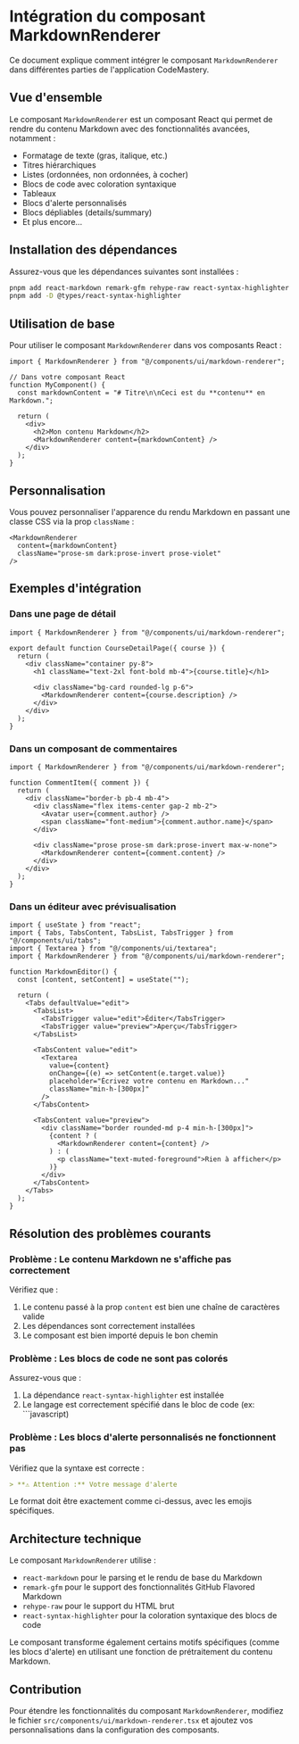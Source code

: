# Intégration du composant MarkdownRenderer

Ce document explique comment intégrer le composant `MarkdownRenderer` dans différentes parties de l'application CodeMastery.

## Vue d'ensemble

Le composant `MarkdownRenderer` est un composant React qui permet de rendre du contenu Markdown avec des fonctionnalités avancées, notamment :

- Formatage de texte (gras, italique, etc.)
- Titres hiérarchiques
- Listes (ordonnées, non ordonnées, à cocher)
- Blocs de code avec coloration syntaxique
- Tableaux
- Blocs d'alerte personnalisés
- Blocs dépliables (details/summary)
- Et plus encore...

## Installation des dépendances

Assurez-vous que les dépendances suivantes sont installées :

```bash
pnpm add react-markdown remark-gfm rehype-raw react-syntax-highlighter
pnpm add -D @types/react-syntax-highlighter
```

## Utilisation de base

Pour utiliser le composant `MarkdownRenderer` dans vos composants React :

```tsx
import { MarkdownRenderer } from "@/components/ui/markdown-renderer";

// Dans votre composant React
function MyComponent() {
  const markdownContent = "# Titre\n\nCeci est du **contenu** en Markdown.";

  return (
    <div>
      <h2>Mon contenu Markdown</h2>
      <MarkdownRenderer content={markdownContent} />
    </div>
  );
}
```

## Personnalisation

Vous pouvez personnaliser l'apparence du rendu Markdown en passant une classe CSS via la prop `className` :

```tsx
<MarkdownRenderer
  content={markdownContent}
  className="prose-sm dark:prose-invert prose-violet"
/>
```

## Exemples d'intégration

### Dans une page de détail

```tsx
import { MarkdownRenderer } from "@/components/ui/markdown-renderer";

export default function CourseDetailPage({ course }) {
  return (
    <div className="container py-8">
      <h1 className="text-2xl font-bold mb-4">{course.title}</h1>

      <div className="bg-card rounded-lg p-6">
        <MarkdownRenderer content={course.description} />
      </div>
    </div>
  );
}
```

### Dans un composant de commentaires

```tsx
import { MarkdownRenderer } from "@/components/ui/markdown-renderer";

function CommentItem({ comment }) {
  return (
    <div className="border-b pb-4 mb-4">
      <div className="flex items-center gap-2 mb-2">
        <Avatar user={comment.author} />
        <span className="font-medium">{comment.author.name}</span>
      </div>

      <div className="prose prose-sm dark:prose-invert max-w-none">
        <MarkdownRenderer content={comment.content} />
      </div>
    </div>
  );
}
```

### Dans un éditeur avec prévisualisation

```tsx
import { useState } from "react";
import { Tabs, TabsContent, TabsList, TabsTrigger } from "@/components/ui/tabs";
import { Textarea } from "@/components/ui/textarea";
import { MarkdownRenderer } from "@/components/ui/markdown-renderer";

function MarkdownEditor() {
  const [content, setContent] = useState("");

  return (
    <Tabs defaultValue="edit">
      <TabsList>
        <TabsTrigger value="edit">Éditer</TabsTrigger>
        <TabsTrigger value="preview">Aperçu</TabsTrigger>
      </TabsList>

      <TabsContent value="edit">
        <Textarea
          value={content}
          onChange={(e) => setContent(e.target.value)}
          placeholder="Écrivez votre contenu en Markdown..."
          className="min-h-[300px]"
        />
      </TabsContent>

      <TabsContent value="preview">
        <div className="border rounded-md p-4 min-h-[300px]">
          {content ? (
            <MarkdownRenderer content={content} />
          ) : (
            <p className="text-muted-foreground">Rien à afficher</p>
          )}
        </div>
      </TabsContent>
    </Tabs>
  );
}
```

## Résolution des problèmes courants

### Problème : Le contenu Markdown ne s'affiche pas correctement

Vérifiez que :

1. Le contenu passé à la prop `content` est bien une chaîne de caractères valide
2. Les dépendances sont correctement installées
3. Le composant est bien importé depuis le bon chemin

### Problème : Les blocs de code ne sont pas colorés

Assurez-vous que :

1. La dépendance `react-syntax-highlighter` est installée
2. Le langage est correctement spécifié dans le bloc de code (ex: ```javascript)

### Problème : Les blocs d'alerte personnalisés ne fonctionnent pas

Vérifiez que la syntaxe est correcte :

```markdown
> **⚠️ Attention :** Votre message d'alerte
```

Le format doit être exactement comme ci-dessus, avec les emojis spécifiques.

## Architecture technique

Le composant `MarkdownRenderer` utilise :

- `react-markdown` pour le parsing et le rendu de base du Markdown
- `remark-gfm` pour le support des fonctionnalités GitHub Flavored Markdown
- `rehype-raw` pour le support du HTML brut
- `react-syntax-highlighter` pour la coloration syntaxique des blocs de code

Le composant transforme également certains motifs spécifiques (comme les blocs d'alerte) en utilisant une fonction de prétraitement du contenu Markdown.

## Contribution

Pour étendre les fonctionnalités du composant `MarkdownRenderer`, modifiez le fichier `src/components/ui/markdown-renderer.tsx` et ajoutez vos personnalisations dans la configuration des composants.
